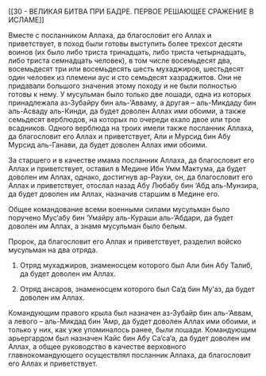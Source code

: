 [[30 - ВЕЛИКАЯ БИТВА ПРИ БАДРЕ. ПЕРВОЕ РЕШАЮЩЕЕ СРАЖЕНИЕ В ИСЛАМЕ]]

Вместе с посланником Аллаха, да благословит его Аллах и приветствует, в поход были готовы выступить более трехсот десяти воинов (их было либо триста тринадцать, либо триста четырнадцать, либо триста семнадцать человек), в том числе восемьдесят два, восемьдесят три или восемьдесять шесть мухаджиров, шестьдесят один человек из племени аус и сто семьдесят хазраджитов. Они не придавали большого значения этому походу и не были полностью готовы к нему. У мусульман было только две лошади, одна из которых принадлежала аз-Зубайру бин аль-‘Авваму, а другая – аль-Микдаду бин аль-Асваду аль-Кинди, да будет доволен Аллах ими обоими, а также семьдесят верблюдов, на которых по очереди ехало двое или трое всадников. Одного верблюда на троих имели также посланник Аллаха, да благословит его Аллах и приветствует, Али и Мурсид бин Абу Мурсид аль-Ганави, да будет доволен Аллах ими обоими.

За старшего и в качестве имама посланник Аллаха, да благословит его Аллах и приветствует, оставил в Медине Ибн Умм Мактума, да будет доволен им Аллах, однако, достигнув ар-Раухи, он, да благословит его Аллах и приветствует, отослал назад Абу Любабу бин ‘Абд аль-Мунзира, да будет доволен им Аллах, назначив старшим в Медине его.

Общее командование всеми военными силами мусульман было поручено Мус‘абу бин ‘Умайру аль-Кураши аль-‘Абдари, да будет доволен им Аллах, а знамя мусульман было белым.

Пророк, да благословит его Аллах и приветствует, разделил войско мусульман на два отряда.

1. Отряд мухаджиров, знаменосцем которого был Али бин Абу Талиб, да будет доволен им Аллах.

2. Отряд ансаров, знаменосцем которого был Са‘д бин Му‘аз, да будет доволен им Аллах.

Командующим правого крыла был назначен аз-Зубайр бин аль-‘Аввам, а левого – аль-Микдад бин ‘Амр, да будет доволен Аллах ими обоими, и только у них, как уже упоминалось ранее, были лошади. Командующим арьергардом был назначен Кайс бин Абу Са‘са‘а, да будет доволен им Аллах, а общее руководство в качестве верховного главнокомандующего осуществлял посланник Аллаха, да благословит его Аллах и приветствует.

